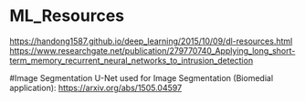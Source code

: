 # ML_Resources
https://handong1587.github.io/deep_learning/2015/10/09/dl-resources.html
https://www.researchgate.net/publication/279770740_Applying_long_short-term_memory_recurrent_neural_networks_to_intrusion_detection


#Image Segmentation
U-Net used for Image Segmentation (Biomedial application):
https://arxiv.org/abs/1505.04597
